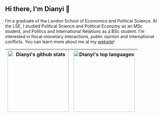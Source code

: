## Hi there, I'm Dianyi 👋
I’m a graduate of the London School of Economics and Political Science. At the LSE, I studied Political Science and Political Economy as an MSc student, and Politics and International Relations as a BSc student. I’m interested in fiscal-monetary interactions, public opinion and international conflicts. You can learn more about me at my [website](http://rubuky.com)!

| <a> <img height=200 align="center" src="http://github-readme-stats-git-master-dianyi-yangs-projects.vercel.app/api?username=kv9898&show_icons=true&show=discussions_started&theme=transparent&hide_border=true" alt="Dianyi's github stats" /></a> | <a> <img height=200 align="center" src="https://github-readme-stats-git-master-dianyi-yangs-projects.vercel.app/api/top-langs?username=kv9898&layout=compact&langs_count=8&card_width=320&theme=transparent&hide_border=true" alt="Dianyi's top languages" /></a> |
| ------------- | ------------- |
